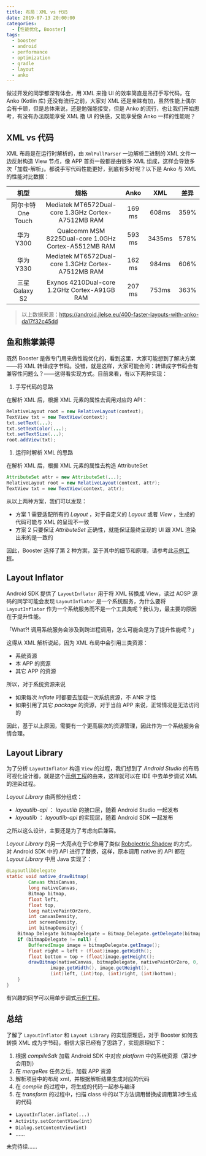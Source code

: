 ```yaml
---
title: 布局：XML vs 代码
date: 2019-07-13 20:00:00
categories:
  - [性能优化, Booster]
tags:
  - booster
  - android
  - performance
  - optimization
  - gradle
  - layout
  - anko
---
```


做过开发的同学都深有体会，用 XML 来撸 UI 的效率简直是吊打手写代码，在 Anko (Kotlin 库) 还没有流行之前，大家对 XML 还是亲睐有加，虽然性能上偶尔会有卡顿，但是总体来说，还是勉强能接受，但是 Anko 的流行，也让我们开始思考，有没有办法既能享受 XML 撸 UI 的快感，又能享受像 Anko 一样的性能呢？

## XML vs 代码

XML 布局是在运行时解析的，由 `XmlPullParser` 一边解析二进制的 XML 文件一边反射构造 View 节点，像 APP 首页一般都是由很多 XML 组成，这样会导致多次「加载-解析」。都说手写代码性能更好，到底有多好呢？以下是  Anko 与 XML 的性能对比数据：

| 机型              | 规格                                                 | Anko   | XML    | 差异 |
|:-----------------:|:----------------------------------------------------:|:------:|:------:|:----:|
| 阿尔卡特One Touch | Mediatek MT6572Dual-core 1.3GHz Cortex-A7512MB RAM   | 169 ms | 608ms  | 359% |
| 华为 Y300         | Qualcomm MSM 8225Dual-core 1.0GHz Cortex-A5512MB RAM | 593 ms | 3435ms | 578% |
| 华为 Y330         | Mediatek MT6572Dual-core 1.3GHz Cortex-A7512MB RAM   | 162 ms | 984ms  | 606% |
| 三星 Galaxy S2    | Exynos 4210Dual-core 1.2GHz Cortex-A91GB RAM         | 207 ms | 753ms  | 363% |

> 以上数据来源：https://android.jlelse.eu/400-faster-layouts-with-anko-da17f32c45dd

## 鱼和熊掌兼得

既然 Booster 是做专门用来做性能优化的，看到这里，大家可能想到了解决方案——将 XML 转译成字节码。没错，就是这样，大家可能会问：转译成字节码会有兼容性问题么？——这得看实现方式。目前来看，有以下两种实现：

1. 手写代码的思路

  在解析 XML 后，根据 XML 元素的属性去调用对应的 API：

  ```java
  RelativeLayout root = new RelativeLayout(context);
  TextView txt = new TextView(context);
  txt.setText(...);
  txt.setTextColor(...);
  txt.setTextSize(...);
  root.addView(txt);
  ```

1. 运行时解析 XML 的思路

  在解析 XML 后，根据 XML 元素的属性去构造 AttributeSet

  ```java
  AttributeSet attr = new AttributeSet(...);
  RelativeLayout root = new RelativeLayout(context, attr);
  TextView txt = new TextView(context, attr);
  ```

从以上两种方案，我们可以发现：

- 方案 1 需要适配所有的 *Layout* ，对于自定义的 *Layout* 或者 *View* ，生成的代码可能与 XML 的呈现不一致
- 方案 2 只要保证 *AttributeSet* 正确性，就能保证最终呈现的 UI 跟 XML 渲染出来的是一致的

因此，Booster 选择了第 2 种方案，至于其中的细节和原理，请参考此[示例工程](https://github.com/johnsonlee/layoutlib)。

## Layout Inflator

Android SDK 提供了 `LayoutInflator` 用于将 XML 转换成 View，读过 AOSP 源码的同学可能会发现 `LayoutInflator` 是一个系统服务，为什么要将 `LayoutInflator` 作为一个系统服务而不是一个工具类呢？我认为，最主要的原因在于提升性能。

「What?! 调用系统服务会涉及到跨进程调用，怎么可能会是为了提升性能呢？」

这得从 XML 解析说起，因为 XML 布局中会引用三类资源：

- 系统资源
- 本 APP 的资源
- 其它 APP 的资源

所以，对于系统资源来说

- 如果每次 *inflate* 时都要去加载一次系统资源，不 ANR 才怪
- 如果引用了其它 *package* 的资源，对于当前 APP 来说，正常情况是无法访问的

因此，基于以上原因，需要有一个更高层次的资源管理，因此作为一个系统服务合情合理。

## Layout Library

为了分析 `LayoutInflator` 构造 `View` 的过程，我们想到了 *Android Studio* 的布局可视化设计器，就是这个[示例工程](https://github.com/johnsonlee/layoutlib)的由来，这样就可以在 IDE 中去单步调试 XML 的渲染过程。

*Layout Library* 由两部分组成：

- *layoutlib-api* ： *layoutlib* 的接口层，随着 Android Studio 一起发布
- *layoutlib* ： *layoutlib-api* 的实现层，随着 Android SDK 一起发布

之所以这么设计，主要还是为了考虑向后兼容。

*Layout Library* 的另一大亮点在于它参用了类似 [Robolectric Shadow](http://robolectric.org/) 的方式，对 Android SDK 中的 API 进行了替换，这样，原本调用 native 的 API 都在 *Layout Library* 中用 Java 实现了：

```java
@LayoutlibDelegate
static void native_drawBitmap(
        Canvas thisCanvas,
        long nativeCanvas,
        Bitmap bitmap,
        float left,
        float top,
        long nativePaintOrZero,
        int canvasDensity,
        int screenDensity,
        int bitmapDensity) {
    Bitmap_Delegate bitmapDelegate = Bitmap_Delegate.getDelegate(bitmap);
    if (bitmapDelegate != null) {
        BufferedImage image = bitmapDelegate.getImage();
        float right = left + (float)image.getWidth();
        float bottom = top + (float)image.getHeight();
        drawBitmap(nativeCanvas, bitmapDelegate, nativePaintOrZero, 0, 0,
                image.getWidth(), image.getHeight(),
                (int)left, (int)top, (int)right, (int)bottom);
    }
}
```

有兴趣的同学可以用单步调式[示例工程](https://github.com/johnsonlee/layoutlib)。

## 总结

了解了 `LayoutInflator` 和 `Layout Library` 的实现原理后，对于 Booster 如何去转换 XML 成为字节码，相信大家已经有了思路了，实现原理如下：

1. 根据 *compileSdk* 加载 Android SDK 中对应 *platform* 中的系统资源（第2步会用到）
1. 在 *mergeRes* 任务之后，加载 APP 资源
1. 解析项目中的布局 xml，并根据解析结果生成对应的代码
1. 在 *compile* 的过程中，将生成的代码一起参与编译
1. 在 *transform* 的过程中，扫描 class 中的以下方法调用替换成调用第3步生成的代码

  - `LayoutInflater.inflate(...)`
  - `Activity.setContentView(int)`
  - `Dialog.setContentView(int)`
  - ......

未完待续......
